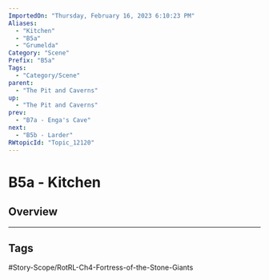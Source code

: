 ```yaml
---
ImportedOn: "Thursday, February 16, 2023 6:10:23 PM"
Aliases:
  - "Kitchen"
  - "B5a"
  - "Grumelda"
Category: "Scene"
Prefix: "B5a"
Tags:
  - "Category/Scene"
parent:
  - "The Pit and Caverns"
up:
  - "The Pit and Caverns"
prev:
  - "B7a - Enga's Cave"
next:
  - "B5b - Larder"
RWtopicId: "Topic_12120"
---
```

# B5a - Kitchen
## Overview

---
## Tags
#Story-Scope/RotRL-Ch4-Fortress-of-the-Stone-Giants


